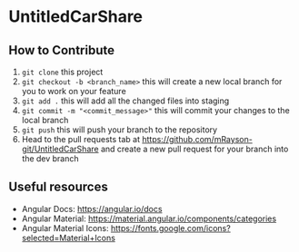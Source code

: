 # UntitledCarShare

## How to Contribute
1. ```git clone``` this project
2. ```git checkout -b <branch_name>``` this will create a new local branch for you to work on your feature
3. ```git add .``` this will add all the changed files into staging
4. ```git commit -m "<commit_message>"``` this will commit your changes to the local branch
5. ```git push``` this will push your branch to the repository
6. Head to the pull requests tab at https://github.com/mRayson-git/UntitledCarShare and create a new pull request for your branch into the dev branch

## Useful resources
* Angular Docs: https://angular.io/docs
* Angular Material: https://material.angular.io/components/categories
* Angular Material Icons: https://fonts.google.com/icons?selected=Material+Icons

